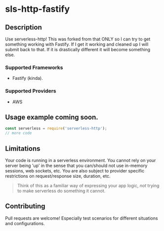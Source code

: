 # sls-http-fastify

## Description

Use serverless-http! 
This was forked from that ONLY so I can try to get something working with Fastify.
If I get it working and cleaned up I will submit back to that. 
If it is drastically different it will become something else. 

### Supported Frameworks

* Fastify (kinda).

### Supported Providers

* AWS

## Usage example coming soon.

```javascript
const serverless = require('serverless-http');
// more code
```

## Limitations

Your code is running in a serverless environment. You cannot rely on your server being 'up' in the sense that you can/should not use in-memory sessions, web sockets, etc. You are also subject to provider specific restrictions on request/response size, duration, etc.

> Think of this as a familiar way of expressing your app logic, *not* trying to make serverless do something it cannot.

## Contributing

Pull requests are welcome! Especially test scenarios for different situations and configurations.
